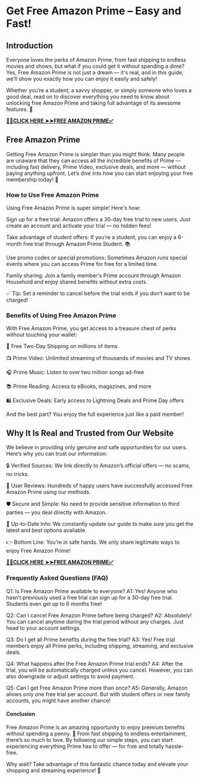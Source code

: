 # Get Free Amazon Prime – Easy and Fast!

## Introduction

Everyone loves the perks of Amazon Prime, from fast shipping to endless movies and shows, but what if you could get it without spending a dime? Yes, Free Amazon Prime is not just a dream — it's real, and in this guide, we’ll show you exactly how you can enjoy it easily and safely!

Whether you’re a student, a savvy shopper, or simply someone who loves a good deal, read on to discover everything you need to know about unlocking free Amazon Prime and taking full advantage of its awesome features. 🎉

[**📌📌CLICK HERE ➤➤FREE AMAZON PRIME✅**](ozilia.github.io/free-amazon-prime)

## Free Amazon Prime

Getting Free Amazon Prime is simpler than you might think. Many people are unaware that they can access all the incredible benefits of Prime — including fast delivery, Prime Video, exclusive deals, and more — without paying anything upfront. Let’s dive into how you can start enjoying your free membership today! 🚀

### How to Use Free Amazon Prime

Using Free Amazon Prime is super simple! Here's how:

Sign up for a free trial: Amazon offers a 30-day free trial to new users. Just create an account and activate your trial — no hidden fees!

Take advantage of student offers: If you’re a student, you can enjoy a 6-month free trial through Amazon Prime Student. 📚

Use promo codes or special promotions: Sometimes Amazon runs special events where you can access Prime for free for a limited time.

Family sharing: Join a family member's Prime account through Amazon Household and enjoy shared benefits without extra costs.

✅ Tip: Set a reminder to cancel before the trial ends if you don’t want to be charged!

### Benefits of Using Free Amazon Prime

With Free Amazon Prime, you get access to a treasure chest of perks without touching your wallet:

🚚 Free Two-Day Shipping on millions of items

📺 Prime Video: Unlimited streaming of thousands of movies and TV shows

🎧 Prime Music: Listen to over two million songs ad-free

📚 Prime Reading: Access to eBooks, magazines, and more

🛍️ Exclusive Deals: Early access to Lightning Deals and Prime Day offers

And the best part? You enjoy the full experience just like a paid member!

## Why It Is Real and Trusted from Our Website

We believe in providing only genuine and safe opportunities for our users. Here’s why you can trust our information:

🔒 Verified Sources: We link directly to Amazon’s official offers — no scams, no tricks.

💬 User Reviews: Hundreds of happy users have successfully accessed Free Amazon Prime using our methods.

🛡️ Secure and Simple: No need to provide sensitive information to third parties — you deal directly with Amazon.

🎯 Up-to-Date Info: We constantly update our guide to make sure you get the latest and best options available.

👉 Bottom Line: You’re in safe hands. We only share legitimate ways to enjoy Free Amazon Prime!

[**📌📌CLICK HERE ➤➤FREE AMAZON PRIME✅**](ozilia.github.io/free-amazon-prime)

### Frequently Asked Questions (FAQ)

Q1: Is Free Amazon Prime available to everyone?
A1: Yes! Anyone who hasn’t previously used a free trial can sign up for a 30-day free trial. Students even get up to 6 months free!

Q2: Can I cancel Free Amazon Prime before being charged?
A2: Absolutely! You can cancel anytime during the trial period without any charges. Just head to your account settings.

Q3: Do I get all Prime benefits during the free trial?
A3: Yes! Free trial members enjoy all Prime perks, including shipping, streaming, and exclusive deals.

Q4: What happens after the Free Amazon Prime trial ends?
A4: After the trial, you will be automatically charged unless you cancel. However, you can also downgrade or adjust settings to avoid payment.

Q5: Can I get Free Amazon Prime more than once?
A5: Generally, Amazon allows only one free trial per account. But with student offers or new family accounts, you might have another chance!

#### Conclusion
Free Amazon Prime is an amazing opportunity to enjoy premium benefits without spending a penny. 🚀 From fast shipping to endless entertainment, there’s so much to love. By following our simple steps, you can start experiencing everything Prime has to offer — for free and totally hassle-free.

Why wait? Take advantage of this fantastic chance today and elevate your shopping and streaming experience! 🎉


